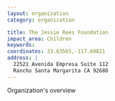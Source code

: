 ```yaml
---
layout: organization
category: organization

title: The Jessie Rees Foundation
impact_area: Children
keywords: 
coordinates: 33.63565,-117.60821
address: |
  22521 Avenida Empresa Suite 112
  Rancho Santa Margarita CA 92688
---
```

Organization's overview
